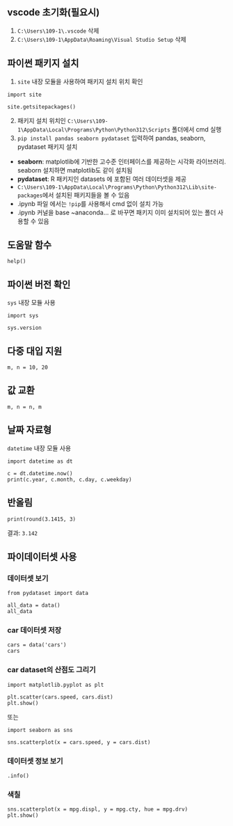 ## vscode 초기화(필요시)
1. `C:\Users\109-1\.vscode` 삭제   
2. `C:\Users\109-1\AppData\Roaming\Visual Studio Setup` 삭제

## 파이썬 패키지 설치
1. `site` 내장 모듈을 사용하여 패키지 설치 위치 확인

```
import site

site.getsitepackages()
```

2. 패키지 설치 위치인 `C:\Users\109-1\AppData\Local\Programs\Python\Python312\Scripts` 폴더에서 cmd 실행
3. `pip install pandas seaborn pydataset` 입력하여 pandas, seaborn, pydataset 패키지 설치

- **seaborn**: matplotlib에 기반한 고수준 인터페이스를 제공하는 시각화 라이브러리. seaborn 설치하면 matplotlib도 같이 설치됨
- **pydataset**: R 패키지인 datasets 에 포함된 여러 데이터셋을 제공
- `C:\Users\109-1\AppData\Local\Programs\Python\Python312\Lib\site-packages`에서 설치된 패키지들을 볼 수 있음
- .ipynb 파일 에서는 `!pip`를 사용해서 cmd 없이 설치 가능
- .ipynb 커널을 base ~anaconda... 로 바꾸면 패키지 이미 설치되어 있는 폴더 사용할 수 있음


## 도움말 함수
```
help()
```

## 파이썬 버전 확인
`sys` 내장 모듈 사용

```
import sys

sys.version
```

## 다중 대입 지원

```
m, n = 10, 20
```

## 값 교환

```
m, n = n, m
```

## 날짜 자료형
`datetime` 내장 모듈 사용

```
import datetime as dt

c = dt.datetime.now()
print(c.year, c.month, c.day, c.weekday)
```

## 반올림

```
print(round(3.1415, 3)
```

결과: `3.142`

## 파이데이터셋 사용
### 데이터셋 보기

```
from pydataset import data

all_data = data()
all_data
```

### car 데이터셋 저장

```
cars = data('cars')
cars
```

### car dataset의 산점도 그리기

```
import matplotlib.pyplot as plt

plt.scatter(cars.speed, cars.dist)
plt.show()
```

또는

```
import seaborn as sns

sns.scatterplot(x = cars.speed, y = cars.dist)
```

### 데이터셋 정보 보기
`.info()`

### 색칠

```
sns.scatterplot(x = mpg.displ, y = mpg.cty, hue = mpg.drv)
plt.show()
```
